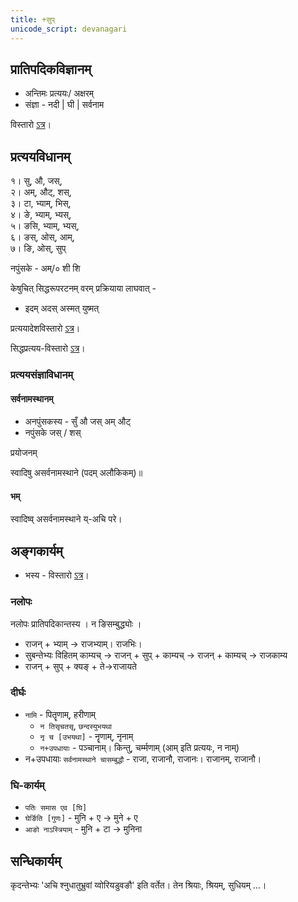 ```yaml
---
title: +सुप्
unicode_script: devanagari
---
```


## प्रातिपदिकविज्ञानम्
- अन्तिमः प्रत्ययः/ अक्षरम्
- संज्ञा - नदी | घी | सर्वनाम

विस्तारो [ऽत्र](../)।

## प्रत्ययविधानम्
१। सु, औ, जस्,  
२। अम्, औट्, शस्,  
३। टा, भ्याम्, भिस्,  
४। ङे, भ्याम्, भ्यस्,  
५। ङसि, भ्याम्, भ्यस्,  
६। ङस्, ओस्, आम्,  
७। ङि, ओस्, सुप्

नपुंसके  - अम्/० शी शि

केषुचित् सिद्धरूपरटनम् वरम् प्रक्रियाया लाघवात् -
 - इदम् अदस् अस्मत् युष्मत् 

प्रत्ययादेशविस्तारो [ऽत्र](subantam/)।

सिद्धप्रत्यय-विस्तारो [ऽत्र](https://docs.google.com/spreadsheets/d/1kd_XbHjiFyR8Jf8isX67jLgJmoYenQpNs0sAB9yBPiI/edit#gid=4)।

### प्रत्ययसंज्ञाविधानम्
#### सर्वनामस्थानम्

- अनपुंसकस्य - सुँ औ जस् अम् औट्
- नपुंसके जस् / शस्

प्रयोजनम्

स्वादिषु असर्वनामस्थाने (पदम् अलौकिकम्)॥

#### भम्
स्वादिष्व् असर्वनामस्थाने य्-अचि परे।


## अङ्गकार्यम्
- भस्य - विस्तारो [ऽत्र](../)।

### नलोपः
नलोपः प्रातिपदिकान्तस्य । न ङिसम्बुद्ध्योः ।

- राजन् + भ्याम् → राजभ्याम्। राजभिः।
- सुबन्तेभ्यः विहितम् काम्यच् → राजन् + सुप् + काम्यच् → राजन् + काम्यच् → राजकाम्य
- राजन् + सुप् + क्यङ् + ते→राजायते

### दीर्घः
- `नामि` - पितॄणाम्, हरीणाम् 
  - `न तिसृचतसृ`, `छन्दस्युभयथा`
  - `नृ च [उभयथा]` - नॄणाम्, नृनाम्
  - `न+उपधायाः` - पञ्चानाम्।  किन्तु, चर्म्मणाम् (आम् इति प्रत्ययः, न नाम्)
- न+उपधायाः `सर्वनामस्थाने चासम्बुद्धौ` - राजा, राजानौ, राजानः। राजानम्, राजानौ।

### घि-कार्यम्
- `पतिः समास एव [घि]`  
- `घेर्ङिति [गुणः]` - मुनि + ए → मुने + ए 
- `आङो नाऽस्त्रियाम्` - मुनि + टा → मुनिना

## सन्धिकार्यम्
कृदन्तेभ्यः 'अचि श्नुधातुभ्रुवां य्वोरियडुवङौ' इति वर्तेत। तेन श्रियाः, श्रियम्, सुधियम् …। 


